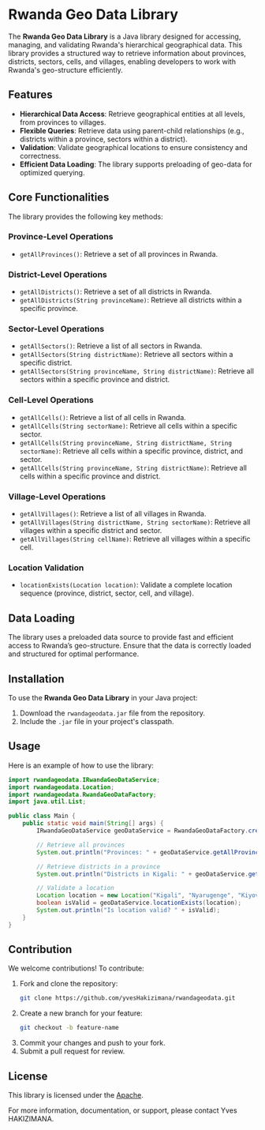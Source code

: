 # Rwanda Geo Data Library

The **Rwanda Geo Data Library** is a Java library designed for accessing, managing, and validating Rwanda's hierarchical geographical data. This library provides a structured way to retrieve information about provinces, districts, sectors, cells, and villages, enabling developers to work with Rwanda's geo-structure efficiently.

## Features

- **Hierarchical Data Access**: Retrieve geographical entities at all levels, from provinces to villages.
- **Flexible Queries**: Retrieve data using parent-child relationships (e.g., districts within a province, sectors within a district).
- **Validation**: Validate geographical locations to ensure consistency and correctness.
- **Efficient Data Loading**: The library supports preloading of geo-data for optimized querying.

## Core Functionalities

The library provides the following key methods:

### Province-Level Operations
- `getAllProvinces()`: Retrieve a set of all provinces in Rwanda.

### District-Level Operations
- `getAllDistricts()`: Retrieve a set of all districts in Rwanda.
- `getAllDistricts(String provinceName)`: Retrieve all districts within a specific province.

### Sector-Level Operations
- `getAllSectors()`: Retrieve a list of all sectors in Rwanda.
- `getAllSectors(String districtName)`: Retrieve all sectors within a specific district.
- `getAllSectors(String provinceName, String districtName)`: Retrieve all sectors within a specific province and district.

### Cell-Level Operations
- `getAllCells()`: Retrieve a list of all cells in Rwanda.
- `getAllCells(String sectorName)`: Retrieve all cells within a specific sector.
- `getAllCells(String provinceName, String districtName, String sectorName)`: Retrieve all cells within a specific province, district, and sector.
- `getAllCells(String provinceName, String districtName)`: Retrieve all cells within a specific province and district.

### Village-Level Operations
- `getAllVillages()`: Retrieve a list of all villages in Rwanda.
- `getAllVillages(String districtName, String sectorName)`: Retrieve all villages within a specific district and sector.
- `getAllVillages(String cellName)`: Retrieve all villages within a specific cell.

### Location Validation
- `locationExists(Location location)`: Validate a complete location sequence (province, district, sector, cell, and village).

## Data Loading

The library uses a preloaded data source to provide fast and efficient access to Rwanda’s geo-structure. Ensure that the data is correctly loaded and structured for optimal performance.

## Installation

To use the **Rwanda Geo Data Library** in your Java project:

1. Download the `rwandageodata.jar` file from the repository.
2. Include the `.jar` file in your project's classpath.

## Usage

Here is an example of how to use the library:

```java
import rwandageodata.IRwandaGeoDataService;
import rwandageodata.Location;
import rwandageodata.RwandaGeoDataFactory;
import java.util.List;

public class Main {
    public static void main(String[] args) {
        IRwandaGeoDataService geoDataService = RwandaGeoDataFactory.create();

        // Retrieve all provinces
        System.out.println("Provinces: " + geoDataService.getAllProvinces());

        // Retrieve districts in a province
        System.out.println("Districts in Kigali: " + geoDataService.getAllDistricts("Kigali"));

        // Validate a location
        Location location = new Location("Kigali", "Nyarugenge", "Kiyovu", "Kiyovu Cell", "Village 1");
        boolean isValid = geoDataService.locationExists(location);
        System.out.println("Is location valid? " + isValid);
    }
}
```

## Contribution

We welcome contributions! To contribute:

1. Fork and clone the repository:
   ```sh
   git clone https://github.com/yvesHakizimana/rwandageodata.git
   ```
2. Create a new branch for your feature:
   ```sh
   git checkout -b feature-name
   ```
3. Commit your changes and push to your fork.
4. Submit a pull request for review.

## License

This library is licensed under the [Apache](LICENSE).


For more information, documentation, or support, please contact Yves HAKIZIMANA.

